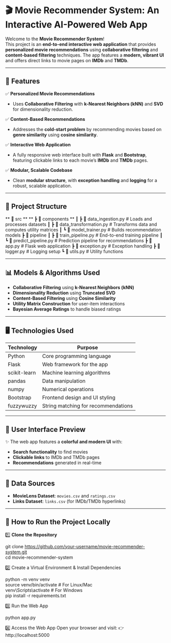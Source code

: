 # 🎬 Movie Recommender System: An Interactive AI-Powered Web App  

Welcome to the **Movie Recommender System**!  
This project is an **end-to-end interactive web application** that provides **personalized movie recommendations** using **collaborative filtering** and **content-based filtering** techniques. The app features a **modern, vibrant UI** and offers direct links to movie pages on **IMDb** and **TMDb**.

---

## 🚀 Features  
✅ **Personalized Movie Recommendations**  
- Uses **Collaborative Filtering** with **k-Nearest Neighbors (kNN)** and **SVD** for dimensionality reduction.  

✅ **Content-Based Recommendations**  
- Addresses the **cold-start problem** by recommending movies based on **genre similarity** using **cosine similarity**.  

✅ **Interactive Web Application**  
- A fully responsive web interface built with **Flask** and **Bootstrap**, featuring clickable links to each movie’s **IMDb** and **TMDb** pages.  

✅ **Modular, Scalable Codebase**  
- Clean **modular structure**, with **exception handling** and **logging** for a robust, scalable application.

---

## 🧱 Project Structure 
** 📂 src **
** ┣ 📂 components **
┃ ┣ 📄 data_ingestion.py # Loads and processes datasets
┃ ┣ 📄 data_transformation.py # Transforms data and computes utility matrices
┃ ┗ 📄 model_trainer.py # Builds recommendation models
┣ 📂 pipeline
┃ ┣ 📄 train_pipeline.py # End-to-end training pipeline
┃ ┗ 📄 predict_pipeline.py # Prediction pipeline for recommendations
┣ 📄 app.py # Flask web application
┣ 📄 exception.py # Exception handling
┣ 📄 logger.py # Logging setup
┗ 📄 utils.py # Utility functions


---

## 📊 Models & Algorithms Used  
- **Collaborative Filtering** using **k-Nearest Neighbors (kNN)**  
- **Dimensionality Reduction** using **Truncated SVD**  
- **Content-Based Filtering** using **Cosine Similarity**  
- **Utility Matrix Construction** for user-item interactions  
- **Bayesian Average Ratings** to handle biased ratings  

---

## 🖥️ Technologies Used  
| **Technology** | **Purpose**                      |
|----------------|----------------------------------|
| Python         | Core programming language        |
| Flask          | Web framework for the app        |
| scikit-learn   | Machine learning algorithms      |
| pandas         | Data manipulation                |
| numpy          | Numerical operations             |
| Bootstrap      | Frontend design and UI styling   |
| fuzzywuzzy     | String matching for recommendations |

---

## 🎨 User Interface Preview  
✨ The web app features a **colorful and modern UI** with:  
- **Search functionality** to find movies  
- **Clickable links** to IMDb and TMDb pages  
- **Recommendations** generated in real-time  

---

## 📂 Data Sources  
- **MovieLens Dataset**: `movies.csv` and `ratings.csv`  
- **Links Dataset**: `links.csv` (for IMDb/TMDb hyperlinks)  

---

## 🔧 How to Run the Project Locally  

1️⃣ **Clone the Repository**  

git clone https://github.com/your-username/movie-recommender-system.git  
cd movie-recommender-system  

2️⃣ Create a Virtual Environment & Install Dependencies

python -m venv venv  
source venv/bin/activate   # For Linux/Mac  
venv\Scripts\activate      # For Windows  
pip install -r requirements.txt  

3️⃣ Run the Web App

python app.py  

4️⃣ Access the Web App
Open your browser and visit:
👉 http://localhost:5000


